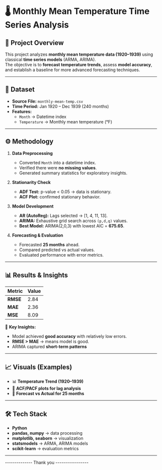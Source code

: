 
# 🌡️ Monthly Mean Temperature Time Series Analysis  

## 📌 Project Overview  
This project analyzes **monthly mean temperature data (1920–1939)** using classical **time series models** (ARMA, ARIMA).  
The objective is to **forecast temperature trends**, assess **model accuracy**, and establish a baseline for more advanced forecasting techniques.  

---

## 📂 Dataset  
- **Source File:** `monthly-mean-temp.csv`  
- **Time Period:** Jan 1920 – Dec 1939 (240 months)  
- **Features:**  
  - `Month` → Datetime index  
  - `Temperature` → Monthly mean temperature (°F)  

---

## ⚙️ Methodology  

1. **Data Preprocessing**  
   - Converted `Month` into a datetime index.  
   - Verified there were **no missing values**.  
   - Generated summary statistics for exploratory insights.  

2. **Stationarity Check**  
   - **ADF Test:** p-value < 0.05 → data is stationary.  
   - **ACF Plot:** confirmed stationary behavior.  

3. **Model Development**  
   - **AR (AutoReg):** Lags selected → [1, 4, 11, 13].  
   - **ARIMA:** Exhaustive grid search across `(p,d,q)` values.  
   - **Best Model:** ARIMA(2,0,3) with lowest AIC = **675.65**.  

4. **Forecasting & Evaluation**  
   - Forecasted **25 months** ahead.  
   - Compared predicted vs actual values.  
   - Evaluated performance with error metrics.  

---

## 📊 Results & Insights  

| Metric | Value |
|--------|-------|
| **RMSE** | 2.84 |
| **MAE**  | 2.36 |
| **MSE**  | 8.09 |

📌 **Key Insights:**  
- Model achieved **good accuracy** with relatively low errors.  
- **RMSE > MAE** → means model is good.
- ARIMA captured **short-term patterns**  

---

## 📈 Visuals (Examples)  

- 📊 **Temperature Trend (1920–1939)**  
- 🔁 **ACF/PACF plots for lag analysis**  
- 🔮 **Forecast vs Actual for 25 months**  


---

## 🛠️ Tech Stack  

- **Python**  
- **pandas, numpy** → data processing  
- **matplotlib, seaborn** → visualization  
- **statsmodels** →  ARMA, ARIMA models  
- **scikit-learn** → evaluation metrics  

---

   --------------  Thank you    -----------------

